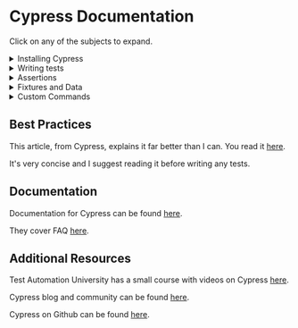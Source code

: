 
# Cypress Documentation
Click on any of the subjects to expand.
<details>
<summary> Installing Cypress </summary>


To install Cypress, follow these steps:

1.  **Install Node.js**: Cypress requires Node.js version 12 or higher. You can download and install Node.js from [here](https://nodejs.org/).

2.  **Initialize Your Project**: If you haven't already initialized your project with npm (Node Package Manager), run the following command in your project's root directory:

```bash
npm init -y
```

This should create a `package.json` file if one doesn't currently exist

3.  **Install Cypress**: In your project's root directory run the command:

```bash
npm install cypress --save-dev
```

This command installs Cypress and adds it to your package.json file under `devDependencies`.

4.  **Verifying Installation**: To verify that `Cypress` has been installed correctly run the command:

```bash
npx cypress open
```

This should open the `Cypress Test Runner`

</details>
  
<details>
<summary> Writing tests </summary>

*Cypress uses Mocha's syntax for organizing tests which involves defining a `test suite` (a collection of tests to test a certain feature/functionality) composed of `test cases` (single units of testing). Here is an example:

```javascript
//Login Suite is defined by using the `describe` function
describe('Login Functionality', () => {

// Define a test case using the `it` function
    it('should display the login page', () => {

        // Visit the login page
        cy.visit('/login');

        // Assert that the login form is visible
        cy.get('form').should('be.visible');
    });

    it('should display an error for invalid login', () => {

        // Visit the login page
        cy.visit('/login');

        // Enter incorrect creds
        cy.get('input[name="username"]').type('invalid_user');
        cy.get('input[name="password"]').type('wrong_password');
        cy.get('button[type="submit"]').click();

        // Assert that an error message was displayed
        cy.contains('Invalid username or password').should('be.visible');
    });

    it('should successfully log in with valid credentials', () => {

        // Visit the login page
        cy.visit('/login');

        // Enter correct creds
        cy.get('input[name="username"]').type('valid_user');
        cy.get('input[name="password"]').type('correct_password');
        cy.get('button[type="submit"]').click();

        // Assert that the user is redirected to the dashboard
        cy.url().should('include', '/dashboard');
        cy.contains('Welcome, valid_user').should('be.visible');
    });
});
```
</details>

<details>
<summary> Assertions </summary>

### Assertions

Assertions are used in Cypress to verify that the app is in a state that is expected. Here are some basic assertions:

* Check if it an element (the `alert`) contains a certain piece of text (`Success`). This is case-sensitive:

```javascript
cy.get('.alert').should('contain', 'Success');
```

* Check if an element (`nav`) is visible:
```javascript
cy.get('.nav').should('be.visible');
```

* Check if an element is is enabled or disabled:
```javascript
cy.get('input').should('be.enabled');
cy.get('input').should('be.disabled');
```

For more information visit the [documentation](#documentation)

</details>

<details>
<summary> Fixtures and Data </summary>

## Fixtures and Data

Fixtures are external pieces of static data that can be used in tests. These are typically stored within a JSON file and can do things like 
- Initialize the state of the application
- Populate form fields
- Stub (mock) network responses

### Adding Fixtures

To add a fixture to Cypress:

1. **Create a fixtures folder**: If it doesn't exist, create a folder called `fixtures` inside the `cypress directory`

2. **Add a JSON File**: Create a JSON file in the `fixtures` folder. This will contain all the data that you want to use in the tests. For example:
```javascript
{
    username: "user",
    password: "password"
}
```

3. **Load the fixture data**: First use `cy.fixture()` to load the data:
```javascript
beforeEach(() => {
  cy.fixture('user').as('userData');
});
```

Because of the `beforeEach` this will run before each test case and load the fixture data from `user.json` aliased as `userData`.

4. **Run the test case**: Now that your fixture is loaded, you can use it in your test. Example:
```javascript
it('should log in with valid credentials from fixture', function() {
    // Test code that would go above this

    cy.get('input[name="username"]').type(this.userData.username); // Enter username from fixture
    cy.get('input[name="password"]').type(this.userData.password); // Enter password from fixture
    cy.get('button[type="submit"]').click(); /

    //Test code below this
})
```
</details>

<details>
<summary> Custom Commands </summary>

## Custom Commands

Commands in Cypress let you create functions that can be reused in multiple tests.
This is ideal for a few reasons:
- Avoid repetitively writing code
- Allows you to update something across ALL tests when updates occur
- Makes tests more readable
- Easier to debug
- Etc.

Use them!

### Creating Custom Commands

Customs commands imported by your `e2e.js` file located in the `cypress/support`. This is done like so:
```javascript
import './commands'
import './loginCommands'
```
This will import the files `commands.js` and `loginCommands.js` into your files.
To access the methods within these commands you can add `import '@testing-library/cypress/add-commands'` to the top of your test file.

To actually add a custom command you can use the `Cypress.Commands.add()` command like so:
```javascript
Cypress.Commands.add('login', (username, password) => {
  cy.visit('/login');
  cy.get('input[name="username"]').type(username);
  cy.get('input[name="password"]').type(password);
  cy.get('button[type="submit"]').click();
});
```

### Using Custom Commands

Once you've defined a custom command you can use it in any test file like so:
```javascript
it('should log in and access dashboard', () => {
  cy.login('testuser', 'password123');
  cy.url().should('include', '/dashboard');
});
```

This `cy.login()` call will access the Cypress command we added earlier and run that code.

### Overwriting Commands

Cypress has many built-in commands that you can overwrite to use your own logic using `overwrite()`. A good example is here:
```javascript
Cypress.Commands.overwrite('visit', (originalFn, url, options) => {
  console.log(`Visiting page: ${url}`);
  // Call the original function with the original arguments
  return originalFn(url, options);
});
```

By doing this, instead of using Cypress' normal `overwrite` logic when called, it will use the logic in this command instead!

### Best Practices for Custom Commands

1. **Keep Commands Simple**: Commands should only do one thing and do it well.

2. **Use Parameters**: Make commands flexible by adding parameters. An example is here:
```javascript
Cypress.Commands.add('verifyErrorMessage', (errorMessage) => {
    cy.get('.error-container')
        .should('be.visible')
        .and('contain', errorMessage);;
});
```
This will allow us to use it for many different error messages.

3. **Return the Subject**: If a command is being chained, please return the subject like so:
```javascript
Cypress.Commands.add('clickButton', (buttonText) => {
    return cy.contains('button', buttonText).click();
});
```

4. **Add Type Definitions**: Since we're using TypeScript include the type definition for easier debugging, please!

</details>

## Best Practices

This article, from Cypress, explains it far better than I can. You read it [here](https://docs.cypress.io/guides/references/best-practices). 

It's very concise and I suggest reading it before writing any tests.

## Documentation

Documentation for Cypress can be found [here](https://docs.cypress.io/guides/overview/why-cypress).

They cover FAQ [here](https://docs.cypress.io/faq/questions/using-cypress-faq).

## Additional Resources

Test Automation University has a small course with videos on Cypress [here](https://testautomationu.applitools.com/cypress-getting-started/chapter8.html).

Cypress blog and community can be found [here](https://www.cypress.io/blog/category/Community).

Cypress on Github can be found [here](https://github.com/cypress-io/cypress).
